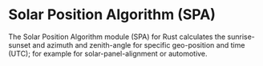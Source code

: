 # Solar Position Algorithm (SPA)
The Solar Position Algorithm module (SPA) for Rust calculates the sunrise-sunset and azimuth and zenith-angle for
specific geo-position and time (UTC); for example for solar-panel-alignment or automotive.

